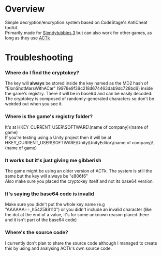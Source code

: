 # Overview
Simple decryption/encryption system based on CodeStage's AntiCheat toolkit.  
Primarily made for [Slendytubbies 3](https://zeoworks.com/games/Slendytubbies3.html)
but can also work for other games, as long as they use [ACTk](https://codestage.net/uas/actk/)

# Troubleshooting
### Where do I find the cryptokey?
The key will **always** be stored inside the key named as the MD2 hash of "ElonShotMarsWithACar" (9978e9f39c218d674463dab9dc728bd6)
inside the game's registry. There it will be in base64 and can be easily decoded.  
The cryptokey is composed of randomly-generated characters so don't be weirded out when you see it.

### Where is the game's registry folder?
It's at HKEY_CURRENT_USER\SOFTWARE\\(name of company)\\(name of game)  
If you're testing using a Unity project then it will be at HKEY_CURRENT_USER\SOFTWARE\Unity\UnityEditor\\(name of company)\\(name of game)

### It works but it's just giving me gibberish
The game might be using an older version of ACTk.
The system is still the same but the key will always be "e806f6"  
Also make sure you placed the cryptokey itself and not its base64 version.

### It's saying the base64 code is invalid
Make sure you didn't put the whole key name (e.g "AAAAAA==\_h542588110")
or you didn't include an invalid character (like the dot at the end of a value,
it's for some unknown reason placed there and it isn't part of the base64 code)

### Where's the source code?
I currently don't plan to share the source code although I managed to create this by using and analysing ACTk's own source code.
